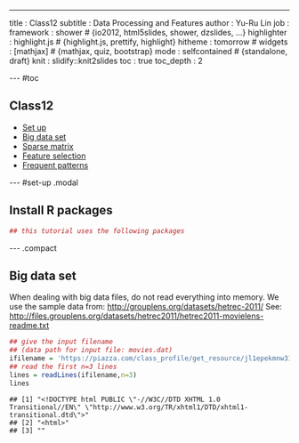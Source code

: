 ---
title       : Class12
subtitle    : Data Processing and Features
author      : Yu-Ru Lin
job         : 
framework   : shower        # {io2012, html5slides, shower, dzslides, ...}
highlighter : highlight.js  # {highlight.js, prettify, highlight}
hitheme     : tomorrow      # 
widgets     : [mathjax]            # {mathjax, quiz, bootstrap}
mode        : selfcontained # {standalone, draft}
knit        : slidify::knit2slides
toc         : true
toc_depth   : 2

--- #toc
## Class12
  
* [Set up](#set-up)
* [Big data set](#big)
* [Sparse matrix](#sparse)
* [Feature selection](#featureselection)
* [Frequent patterns](#freq)

--- #set-up .modal 

## Install R packages

```r
## this tutorial uses the following packages
```

--- .compact
## Big data set

When dealing with big data files, do not read everything into memory.
We use the sample data from: http://grouplens.org/datasets/hetrec-2011/
See: http://files.grouplens.org/datasets/hetrec2011/hetrec2011-movielens-readme.txt
  

```r
## give the input filename
## (data path for input file: movies.dat)
ifilename = 'https://piazza.com/class_profile/get_resource/jl1epekmnw31h1/jox2c30z80q4f'
## read the first n=3 lines
lines = readLines(ifilename,n=3)
lines
```

```
## [1] "<!DOCTYPE html PUBLIC \"-//W3C//DTD XHTML 1.0 Transitional//EN\" \"http://www.w3.org/TR/xhtml1/DTD/xhtml1-transitional.dtd\">"
## [2] "<html>"                                                                                                                       
## [3] ""
```
